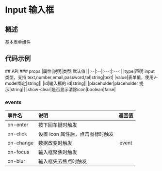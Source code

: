 # Input 输入框
## 概述
基本表单组件
## 代码示例

<vuep template="#example"></vuep>
<script v-pre type="text/x-template" id="example">
  <template>
    <div>
      count: {{ count }}
      <Header></Header>
      <header></header>
    </div>
  </template>
  <script>
    export default {
      data() {
        return {
          count: 0
        }
      }
    }
  </script>
</script>
## API
### props
|属性|说明|类型|默认值|
|:--|:--|:---:|:---:|
|type|声明 input 类型，支持 text,number,email,password,tel|string|text|
|value|表单值，使用v-model绑定|string||
|id|输入框的 id|string||
|placeholder|placeholder 提示|string||
|show-clear|是否显示清除icon|boolean|false|

### events
|事件名|说明|返回值|
|:--|:--|:---:|
|on-enter|按下回车键时触发||
|on-click|设置 icon 属性后，点击图标时触发||
|on-change|数据改变时触发  |event|
|on-focus|输入框聚焦时触发||
|on-blur|输入框失去焦点时触发||
